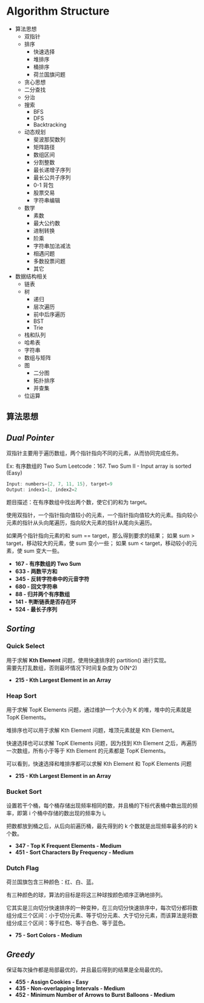 # Algorithm Structure

* 算法思想
  * 双指针
  * 排序
    * 快速选择
    * 堆排序
    * 桶排序
    * 荷兰国旗问题
  * 贪心思想
  * 二分查找
  * 分治
  * 搜索
    * BFS
    * DFS
    * Backtracking
  * 动态规划
    * 斐波那契数列
    * 矩阵路径
    * 数组区间
    * 分割整数
    * 最长递增子序列
    * 最长公共子序列
    * 0-1 背包
    * 股票交易
    * 字符串编辑
  * 数学
    * 素数
    * 最大公约数
    * 进制转换
    * 阶乘
    * 字符串加法减法
    * 相遇问题
    * 多数投票问题
    * 其它
* 数据结构相关
  * 链表
  * 树
    * 递归
    * 层次遍历
    * 前中后序遍历
    * BST
    * Trie
  * 栈和队列
  * 哈希表
  * 字符串
  * 数组与矩阵
  * 图
    * 二分图
    * 拓扑排序
    * 并查集
  * 位运算

## **算法思想**

## *Dual Pointer*

双指针主要用于遍历数组，两个指针指向不同的元素，从而协同完成任务。

Ex: 有序数组的 Two Sum
Leetcode：167. Two Sum II - Input array is sorted (Easy)

~~~java
Input: numbers={2, 7, 11, 15}, target=9
Output: index1=1, index2=2
~~~

题目描述：在有序数组中找出两个数，使它们的和为 target。

使用双指针，一个指针指向值较小的元素，一个指针指向值较大的元素。指向较小元素的指针从头向尾遍历，指向较大元素的指针从尾向头遍历。

如果两个指针指向元素的和 sum == target，那么得到要求的结果；
如果 sum > target，移动较大的元素，使 sum 变小一些；
如果 sum < target，移动较小的元素，使 sum 变大一些。

* **167 - 有序数组的 Two Sum**
* **633 - 两数平方和**
* **345 - 反转字符串中的元音字符**
* **680 - 回文字符串**
* **88 - 归并两个有序数组**
* **141 - 判断链表是否存在环**
* **524 - 最长子序列**

## *Sorting*

### Quick Select

用于求解  **Kth Element**  问题，使用快速排序的 partition() 进行实现。  
需要先打乱数组，否则最坏情况下时间复杂度为 O(N^2)

* **215 - Kth Largest Element in an Array**

### Heap Sort

用于求解 TopK Elements 问题，通过维护一个大小为 K 的堆，堆中的元素就是 TopK Elements。

堆排序也可以用于求解 Kth Element 问题，堆顶元素就是 Kth Element。

快速选择也可以求解 TopK Elements 问题，因为找到 Kth Element 之后，再遍历一次数组，所有小于等于 Kth Element 的元素都是 TopK Elements。

可以看到，快速选择和堆排序都可以求解 Kth Element 和 TopK Elements 问题

* **215 - Kth Largest Element in an Array**

### Bucket Sort

设置若干个桶，每个桶存储出现频率相同的数，并且桶的下标代表桶中数出现的频率，即第 i 个桶中存储的数出现的频率为 i。

把数都放到桶之后，从后向前遍历桶，最先得到的 k 个数就是出现频率最多的的 k 个数。

* **347 - Top K Frequent Elements - Medium**
* **451 - Sort Characters By Frequency - Medium**

### Dutch Flag

荷兰国旗包含三种颜色：红、白、蓝。

有三种颜色的球，算法的目标是将这三种球按颜色顺序正确地排列。

它其实是三向切分快速排序的一种变种，在三向切分快速排序中，每次切分都将数组分成三个区间：小于切分元素、等于切分元素、大于切分元素，而该算法是将数组分成三个区间：等于红色、等于白色、等于蓝色。

* **75 - Sort Colors - Medium**

## *Greedy*

保证每次操作都是局部最优的，并且最后得到的结果是全局最优的。

* **455 - Assign Cookies - Easy**
* **435 - Non-overlapping Intervals - Medium**
* **452 - Minimum Number of Arrows to Burst Balloons - Medium**